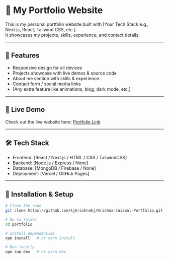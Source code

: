 # 🌟 My Portfolio Website  

This is my personal portfolio website built with [Your Tech Stack e.g., Next.js, React, Tailwind CSS, etc.].  
It showcases my projects, skills, experience, and contact details.  

---

## 🚀 Features  
- Responsive design for all devices  
- Projects showcase with live demos & source code  
- About me section with skills & experience  
- Contact form / social media links  
- [Any extra feature like animations, blog, dark mode, etc.]  

---

## 🔗 Live Demo  
Check out the live website here: [Portfolio Link](https://portfolio-82q1.vercel.app/)  

---

## 🛠️ Tech Stack  
- Frontend: [React / Next.js / HTML / CSS / TailwindCSS]  
- Backend: [Node.js / Express / None]  
- Database: [MongoDB / Firebase / None]  
- Deployment: [Vercel / GitHub Pages]  


---

## 📂 Installation & Setup  

```bash
# Clone the repo
git clone https://github.com/kjkrishnakj/Krishna-Jaiswal-Portfolio.git

# Go to folder
cd portfolio

# Install dependencies
npm install   # or yarn install

# Run locally
npm run dev   # or yarn dev





